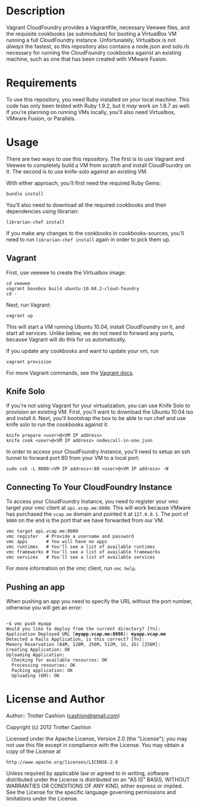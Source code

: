 Description
===========

Vagrant CloudFoundry provides a Vagrantfile, necessary Veewee
files, and the requisite cookbooks (as submodules) for booting a
VirtualBox VM running a full CloudFoundry instance. Unfortunately,
Virtualbox is not _always_ the fastest, so this repository also contains
a node.json and solo.rb necessary for running the CloudFoundry cookbooks
against an existing machine, such as one that has been created with
VMware Fusion.

Requirements
============

To use this repository, you need Ruby installed on your local machine.
This code has only been tested with Ruby 1.9.2, but it _may_ work on
1.8.7 as well. If you're planning on running VMs locally, you'll also
need Virtualbox, VMware Fusion, or Parallels.

Usage
=====

There are two ways to use this repository. The first is to use Vagrant
and Veewee to completely build a VM from scratch and install
CloudFoundry on it. The second is to use knife-solo against an existing
VM.

With either approach, you'll first need the required Ruby Gems:

    bundle install

You'll also need to download all the required cookbooks and their
dependencies using librarian:

    librarian-chef install

If you make any changes to the cookbooks in cookbooks-sources, you'll
need to run `librarian-chef install` again in order to pick them up.

Vagrant
-------

First, use veewee to create the Virtualbox image:

    cd veewee
    vagrant basebox build ubuntu-10.04.2-cloud-foundry
    cd -

Next, run Vagrant:

    vagrant up

This will start a VM running Ubuntu 10.04, install CloudFoundry on it,
and start all services. Unlike below, we do not need to forward any
ports, because Vagrant will do this for us automatically.

If you update any cookbooks and want to update your vm, run

    vagrant provision

For more Vagrant commands, see the [Vagrant docs](http://vagrantup.com).

Knife Solo
----------

If you're not using Vagrant for your virtualization, you can use Knife
Solo to provision an existing VM. First, you'll want to download the
Ubuntu 10.04 iso and install it. Next, you'll bootstrap the box to be
able to run chef and use knife solo to run the cookbooks against it.

    knife prepare <user>@<VM IP address>
    knife cook <user>@<VM IP address> nodes/all-in-one.json

In order to access your CloudFoundry Instance, you'll need to setup an
ssh tunnel to forward port 80 from your VM to a local port:

    sudo ssh -L 8080:<VM IP address>:80 <user>@<VM IP address> -N

Connecting To Your CloudFoundry Instance
----------------------------------------

To access your CloudFoundry Instance, you need to register your vmc
target your vmc client at `api.vcap.me:8080`. This will work because
VMware has purchased the `vcap.me` domain and pointed it at `127.0.0.1`.
The port of `8080` on the end is the port that we have forwarded from
our VM.

    vmc target api.vcap.me:8080
    vmc register   # Provide a username and password
    vmc apps       # You will have no apps
    vmc runtimes   # You'll see a list of available runtimes
    vmc frameworks # You'll see a list of available frameworks
    vmc services   # You'll see a list of available services

For more information on the vmc client, run `vmc help`.


Pushing an app
--------------

When pushing an app you need to specify the URL without the port number, otherwise you will get an error:
<pre><code>
~$ vmc push myapp
Would you like to deploy from the current directory? [Yn]: 
Application Deployed URL [<b>myapp.vcap.me:8080</b>]: <b>myapp.vcap.me</b>
Detected a Rails Application, is this correct? [Yn]: 
Memory Reservation (64M, 128M, 256M, 512M, 1G, 2G) [256M]: 
Creating Application: OK
Uploading Application:
  Checking for available resources: OK
  Processing resources: OK
  Packing application: OK
  Uploading (6M): OK
</code></pre>

License and Author
==================

Author:: Trotter Cashion (<cashion@gmail.com>)

Copyright (c) 2012 Trotter Cashion

Licensed under the Apache License, Version 2.0 (the "License");
you may not use this file except in compliance with the License.
You may obtain a copy of the License at

    http://www.apache.org/licenses/LICENSE-2.0

Unless required by applicable law or agreed to in writing, software
distributed under the License is distributed on an "AS IS" BASIS,
WITHOUT WARRANTIES OR CONDITIONS OF ANY KIND, either express or implied.
See the License for the specific language governing permissions and
limitations under the License.
